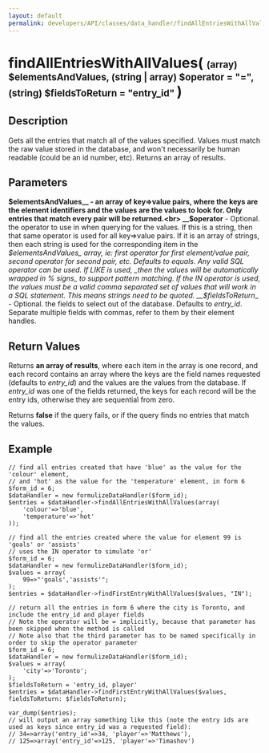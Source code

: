 ```yaml
---
layout: default
permalink: developers/API/classes/data_handler/findAllEntriesWithAllValues/
---
```


# findAllEntriesWithAllValues( <span style='font-size: 14pt;'>(array) $elementsAndValues, (string | array) $operator = "=", (string) $fieldsToReturn = "entry_id" </span> )

## Description

Gets all the entries that match all of the values specified. Values must match the raw value stored in the database, and won't necessarily be human readable (could be an id number, etc). Returns an array of results.

## Parameters

__$elementsAndValues__ - an array of key=>value pairs, where the keys are the element identifiers and the values are the values to look for. Only entries that match every pair will be returned.<br>
__$operator__ - Optional. the operator to use in when querying for the values. If this is a string, then that same operator is used for all key=>value pairs. If it is an array of strings, then each string is used for the corresponding item in the _$elementsAndValues_ array, ie: first operator for first element/value pair, second operator for second pair, etc. Defaults to equals. Any valid SQL operator can be used. If LIKE is used, _then the values will be automatically wrapped in % signs_ to support pattern matching. If the IN operator is used, the values must be a valid comma separated set of values that will work in a SQL statement. This means strings need to be quoted.
__$fieldsToReturn__ - Optional. the fields to select out of the database. Defaults to _entry_id_. Separate multiple fields with commas, refer to them by their element handles.

## Return Values

Returns __an array of results__, where each item in the array is one record, and each record contains an array where the keys are the field names requested (defaults to _entry_id_) and the values are the values from the database. If _entry_id_ was one of the fields returned, the keys for each record will be the entry ids, otherwise they are sequential from zero.

Returns __false__ if the query fails, or if the query finds no entries that match the values.

## Example

~~~
// find all entries created that have 'blue' as the value for the 'colour' element,
// and 'hot' as the value for the 'temperature' element, in form 6
$form_id = 6;
$dataHandler = new formulizeDataHandler($form_id);
$entries = $dataHandler->findAllEntriesWithAllValues(array(
    'colour'=>'blue',
    'temperature'=>'hot'
));
~~~

~~~
// find all the entries created where the value for element 99 is 'goals' or 'assists'
// uses the IN operator to simulate 'or'
$form_id = 6;
$dataHandler = new formulizeDataHandler($form_id);
$values = array(
    99=>"'goals','assists'";
);
$entries = $dataHandler->findFirstEntryWithAllValues($values, "IN");
~~~

~~~
// return all the entries in form 6 where the city is Toronto, and include the entry_id and player fields
// Note the operator will be = implicitly, because that parameter has been skipped when the method is called
// Note also that the third parameter has to be named specifically in order to skip the operator parameter
$form_id = 6;
$dataHandler = new formulizeDataHandler($form_id);
$values = array(
    'city'=>'Toronto';
);
$fieldsToReturn = 'entry_id, player'
$entries = $dataHandler->findFirstEntryWithAllValues($values, fieldsToReturn: $fieldsToReturn);

var_dump($entries);
// will output an array something like this (note the entry ids are used as keys since entry_id was a requested field):
// 34=>array('entry_id'=>34, 'player'=>'Matthews'),
// 125=>array('entry_id'=>125, 'player'=>'Timashov')
~~~

